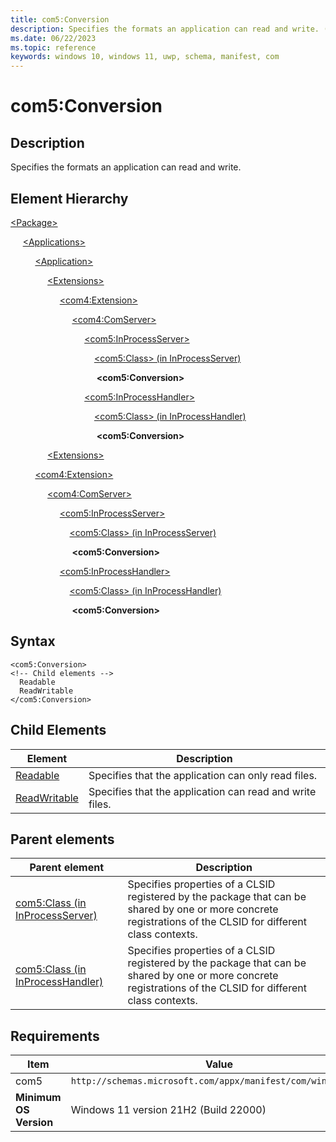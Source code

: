 ```yaml
---
title: com5:Conversion
description: Specifies the formats an application can read and write. (com5:Conversion)
ms.date: 06/22/2023
ms.topic: reference
keywords: windows 10, windows 11, uwp, schema, manifest, com
---
```


# com5:Conversion



## Description

Specifies the formats an application can read and write.

## Element Hierarchy
[\<Package\>](element-package.md)

&nbsp;&nbsp;&nbsp;&nbsp; [\<Applications\>](element-applications.md)

&nbsp;&nbsp;&nbsp;&nbsp; &nbsp;&nbsp;&nbsp;&nbsp; [\<Application\>](element-application.md)

&nbsp;&nbsp;&nbsp;&nbsp; &nbsp;&nbsp;&nbsp;&nbsp; &nbsp;&nbsp;&nbsp;&nbsp; [\<Extensions\>](element-1-extensions.md)

&nbsp;&nbsp;&nbsp;&nbsp; &nbsp;&nbsp;&nbsp;&nbsp; &nbsp;&nbsp;&nbsp;&nbsp; &nbsp;&nbsp;&nbsp;&nbsp; [\<com4:Extension\>](element-com4-extension.md)

&nbsp;&nbsp;&nbsp;&nbsp; &nbsp;&nbsp;&nbsp;&nbsp; &nbsp;&nbsp;&nbsp;&nbsp; &nbsp;&nbsp;&nbsp;&nbsp; &nbsp;&nbsp;&nbsp;&nbsp; [\<com4:ComServer\>](element-com4-comserver.md)

&nbsp;&nbsp;&nbsp;&nbsp; &nbsp;&nbsp;&nbsp;&nbsp; &nbsp;&nbsp;&nbsp;&nbsp; &nbsp;&nbsp;&nbsp;&nbsp; &nbsp;&nbsp;&nbsp;&nbsp; &nbsp;&nbsp;&nbsp;&nbsp; [\<com5:InProcessServer\>](element-com5-inprocessserver.md)

&nbsp;&nbsp;&nbsp;&nbsp; &nbsp;&nbsp;&nbsp;&nbsp; &nbsp;&nbsp;&nbsp;&nbsp; &nbsp;&nbsp;&nbsp;&nbsp; &nbsp;&nbsp;&nbsp;&nbsp; &nbsp;&nbsp;&nbsp;&nbsp; &nbsp;&nbsp;&nbsp;&nbsp;[\<com5:Class\> (in InProcessServer)](element-com5-inprocessserver-class.md)

&nbsp;&nbsp;&nbsp;&nbsp; &nbsp;&nbsp;&nbsp;&nbsp; &nbsp;&nbsp;&nbsp;&nbsp; &nbsp;&nbsp;&nbsp;&nbsp; &nbsp;&nbsp;&nbsp;&nbsp; &nbsp;&nbsp;&nbsp;&nbsp; &nbsp;&nbsp;&nbsp;&nbsp; **&lt;com5:Conversion&gt;**

&nbsp;&nbsp;&nbsp;&nbsp; &nbsp;&nbsp;&nbsp;&nbsp; &nbsp;&nbsp;&nbsp;&nbsp; &nbsp;&nbsp;&nbsp;&nbsp; &nbsp;&nbsp;&nbsp;&nbsp; &nbsp;&nbsp;&nbsp;&nbsp; [\<com5:InProcessHandler\>](element-com5-inprocesshandler.md)

&nbsp;&nbsp;&nbsp;&nbsp; &nbsp;&nbsp;&nbsp;&nbsp; &nbsp;&nbsp;&nbsp;&nbsp; &nbsp;&nbsp;&nbsp;&nbsp;  &nbsp;&nbsp;&nbsp;&nbsp; &nbsp;&nbsp;&nbsp;&nbsp; &nbsp;&nbsp;&nbsp;&nbsp;[\<com5:Class\> (in InProcessHandler)](element-com5-inprocesshandler-class.md)

&nbsp;&nbsp;&nbsp;&nbsp; &nbsp;&nbsp;&nbsp;&nbsp; &nbsp;&nbsp;&nbsp;&nbsp; &nbsp;&nbsp;&nbsp;&nbsp; &nbsp;&nbsp;&nbsp;&nbsp; &nbsp;&nbsp;&nbsp;&nbsp; &nbsp;&nbsp;&nbsp;&nbsp; **&lt;com5:Conversion&gt;**

&nbsp;&nbsp;&nbsp;&nbsp; &nbsp;&nbsp;&nbsp;&nbsp; &nbsp;&nbsp;&nbsp;&nbsp; [\<Extensions\>](element-1-extensions.md)

&nbsp;&nbsp;&nbsp;&nbsp; &nbsp;&nbsp;&nbsp;&nbsp; [\<com4:Extension\>](element-com4-extension.md)

&nbsp;&nbsp;&nbsp;&nbsp; &nbsp;&nbsp;&nbsp;&nbsp; &nbsp;&nbsp;&nbsp;&nbsp; [\<com4:ComServer\>](element-com4-comserver.md)

&nbsp;&nbsp;&nbsp;&nbsp; &nbsp;&nbsp;&nbsp;&nbsp; &nbsp;&nbsp;&nbsp;&nbsp; &nbsp;&nbsp;&nbsp;&nbsp; [\<com5:InProcessServer\>](element-com5-inprocessserver.md)

&nbsp;&nbsp;&nbsp;&nbsp; &nbsp;&nbsp;&nbsp;&nbsp; &nbsp;&nbsp;&nbsp;&nbsp; &nbsp;&nbsp;&nbsp;&nbsp; &nbsp;&nbsp;&nbsp;&nbsp;[\<com5:Class\> (in InProcessServer)](element-com5-inprocessserver-class.md)

&nbsp;&nbsp;&nbsp;&nbsp; &nbsp;&nbsp;&nbsp;&nbsp; &nbsp;&nbsp;&nbsp;&nbsp; &nbsp;&nbsp;&nbsp;&nbsp; &nbsp;&nbsp;&nbsp;&nbsp; **&lt;com5:Conversion&gt;**

&nbsp;&nbsp;&nbsp;&nbsp; &nbsp;&nbsp;&nbsp;&nbsp; &nbsp;&nbsp;&nbsp;&nbsp; &nbsp;&nbsp;&nbsp;&nbsp; [\<com5:InProcessHandler\>](element-com5-inprocesshandler.md)

&nbsp;&nbsp;&nbsp;&nbsp; &nbsp;&nbsp;&nbsp;&nbsp;  &nbsp;&nbsp;&nbsp;&nbsp; &nbsp;&nbsp;&nbsp;&nbsp; &nbsp;&nbsp;&nbsp;&nbsp;[\<com5:Class\> (in InProcessHandler)](element-com5-inprocesshandler-class.md)

&nbsp;&nbsp;&nbsp;&nbsp; &nbsp;&nbsp;&nbsp;&nbsp; &nbsp;&nbsp;&nbsp;&nbsp; &nbsp;&nbsp;&nbsp;&nbsp; &nbsp;&nbsp;&nbsp;&nbsp; **&lt;com5:Conversion&gt;**



## Syntax
```syntax
<com5:Conversion>
<!-- Child elements -->
  Readable
  ReadWritable
</com5:Conversion>
```




## Child Elements

| Element | Description |
| -----------| -------------|
| [Readable](element-com5-readable.md) | Specifies that the application can only read files. |
| [ReadWritable](element-com5-readwritable.md) | Specifies that the application can read and write files. |

## Parent elements

| Parent element | Description |
|-|-|
| [com5:Class (in InProcessServer)](element-com5-inprocessserver-class.md) | Specifies properties of a CLSID registered by the package that can be shared by one or more concrete registrations of the CLSID for different class contexts. |
| [com5:Class (in InProcessHandler)](element-com5-inprocesshandler-class.md) | Specifies properties of a CLSID registered by the package that can be shared by one or more concrete registrations of the CLSID for different class contexts. |

## Requirements
| Item | Value |
| ---------------| -------------------------------------------------------------|
| com5 | `http://schemas.microsoft.com/appx/manifest/com/windows10/5` |
| **Minimum OS Version** | Windows 11 version 21H2 (Build 22000) |
